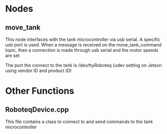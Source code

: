 # Nodes

## move_tank

This node interfaces with the tank microcontroller via usb serial. A specific usb port is used. When a message is received on the move_tank_command topic, then a connection is made through usb serial and the motor speeds are set

The port the connect to the tank is /dev/ttyRoboteq (udev setting on Jetson using vendor ID and product ID)

# Other Functions

## RoboteqDevice.cpp

This file contains a class to connect to and send commands to the tank microcontroller



